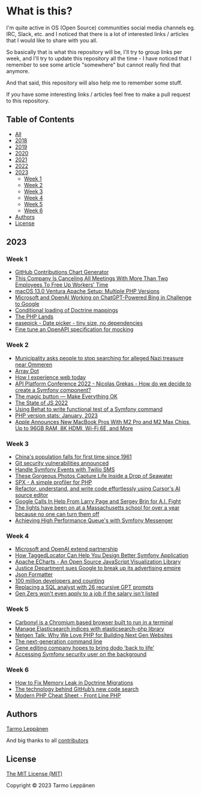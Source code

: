 # What is this?

I'm quite active in OS (Open Source) communities social media channels eg. IRC, Slack, etc. and I 
noticed that there is a lot of interested links / articles that I would like to share with you all.

So basically that is what this repository will be, I'll try to group links per week, and I'll try to
update this repository all the time - I have noticed that I remember to see some article "somewhere"
but cannot really find that anymore.

And that said, this repository will also help me to remember some stuff.

If _you_ have some interesting links / articles feel free to make a pull request to this repository.

## Table of Contents

  * [All](all.md)
  * [2018](2018.md)
  * [2019](2019.md)
  * [2020](2020.md)
  * [2021](2021.md)
  * [2022](2022.md)
  * [2023](#2023)
    * [Week 1](#week-1)
    * [Week 2](#week-2)
    * [Week 3](#week-3)
    * [Week 4](#week-4)
    * [Week 5](#week-5)
    * [Week 6](#week-6)
  * [Authors](#authors)
  * [License](#license)

## 2023

### Week 1

- [GitHub Contributions Chart Generator](https://github-contributions.vercel.app/)
- [This Company Is Canceling All Meetings With More Than Two Employees To Free Up Workers’ Time](https://www.forbes.com/sites/jenamcgregor/2023/01/03/shopify-is-canceling-all-meetings-with-more-than-two-people-from-workers-calendars-and-urging-few-to-be-added-back/)
- [macOS 13.0 Ventura Apache Setup: Multiple PHP Versions](https://getgrav.org/blog/macos-ventura-apache-multiple-php-versions)
- [Microsoft and OpenAI Working on ChatGPT-Powered Bing in Challenge to Google](https://www.theinformation.com/articles/microsoft-and-openai-working-on-chatgpt-powered-bing-in-challenge-to-google)
- [Conditional loading of Doctrine mappings](https://github.com/getparthenon/parthenon/wiki/Conditional-loading-of-Doctrine-mappings)
- [The PHP Lands](https://lands.php.earth/)
- [easepick - Date picker - tiny size, no dependencies](https://easepick.com/)
- [Fine tune an OpenAPI specification for mocking](https://jolicode.com/blog/fine-tune-an-openapi-specification-for-mocking)

### Week 2

- [Municipality asks people to stop searching for alleged Nazi treasure near Ommeren](https://nltimes.nl/2023/01/07/municipality-asks-people-stop-searching-alleged-nazi-treasure-near-ommeren)
- [Array Dot](https://github.com/flow-php/array-dot)
- [How I experience web today](https://how-i-experience-web-today.com/)
- [API Platform Conference 2022 - Nicolas Grekas - How do we decide to create a Symfony component?](https://www.youtube.com/watch?v=tDjR5l4QwTY)
- [The magic button — Make Everything OK](http://make-everything-ok.com/)
- [The State of JS 2022](https://2022.stateofjs.com/)
- [Using Behat to write functional test of a Symfony command](https://www.mon-code.net/post/164/using-behat-to-write-functional-test-of-a-symfony-command)
- [PHP version stats: January, 2023](https://stitcher.io/blog/php-version-stats-january-2023)
- [Apple Announces New MacBook Pros With M2 Pro and M2 Max Chips, Up to 96GB RAM, 8K HDMI, Wi-Fi 6E, and More](https://www.macrumors.com/2023/01/17/apple-announces-m2-pro-macbook-pro/)

### Week 3

- [China's population falls for first time since 1961](https://www.bbc.com/news/world-asia-china-64300190)
- [Git security vulnerabilities announced](https://github.blog/2023-01-17-git-security-vulnerabilities-announced-2/)
- [Handle Symfony Events with Twilio SMS](https://www.twilio.com/blog/handle-symfony-events-twilio-sms)
- [These Gorgeous Photos Capture Life Inside a Drop of Seawater](https://www.smithsonianmag.com/science-nature/these-gorgeous-photos-capture-life-inside-drop-seawater-180981297/)
- [SPX - A simple profiler for PHP](https://github.com/NoiseByNorthwest/php-spx)
- [Refactor, understand, and write code effortlessly using Cursor's AI source editor](https://www.cursor.so/)
- [Google Calls In Help From Larry Page and Sergey Brin for A.I. Fight](https://www.nytimes.com/2023/01/20/technology/google-chatgpt-artificial-intelligence.html)
- [The lights have been on at a Massachusetts school for over a year because no one can turn them off](https://www.nbcnews.com/news/us-news/lights-massachusetts-school-year-no-one-can-turn-rcna65611)
- [Achieving High Performance Queue's with Symfony Messenger](https://joppe.dev/2023/01/21/symfony-messenger-high-performance-queues/)

### Week 4

- [Microsoft and OpenAI extend partnership](https://blogs.microsoft.com/blog/2023/01/23/microsoftandopenaiextendpartnership/)
- [How TaggedLocator Can Help You Design Better Symfony Application](https://jolicode.com/blog/how-taggedlocator-can-help-you-design-better-symfony-application)
- [Apache ECharts - An Open Source JavaScript Visualization Library](https://echarts.apache.org/)
- [Justice Department sues Google to break up its advertising empire](https://finance.yahoo.com/news/justice-department-sues-google-to-break-up-its-advertising-empire-180708969.html)
- [Json Formatter](https://plugins.jetbrains.com/plugin/13931-json-formatter)
- [100 million developers and counting](https://github.blog/2023-01-25-100-million-developers-and-counting/)
- [Replacing a SQL analyst with 26 recursive GPT prompts](https://www.patterns.app/blog/2023/01/18/crunchbot-sql-analyst-gpt/)
- [Gen Zers won't even apply to a job if the salary isn't listed](https://www.businessinsider.com/hiring-gen-z-graduates-pay-transparency-adobe-2023-1)

### Week 5

- [Carbonyl is a Chromium based browser built to run in a terminal](https://github.com/fathyb/carbonyl)
- [Manage Elasticsearch indices with elasticsearch-php library](https://www.mon-code.net/post/168/manage-elasticsearch-indices-with-elasticsearch-php-library)
- [Netgen Talk: Why We Love PHP for Building Next Gen Websites](https://netgen.io/blog/netgen-talk-why-we-love-php-for-building-next-gen-websites)
- [The next-generation command line](https://fig.io/)
- [Gene editing company hopes to bring dodo ‘back to life’](https://www.theguardian.com/science/2023/jan/31/gene-editing-company-hopes-to-bring-dodo-back-to-life)
- [Accessing Symfony security user on the background](https://jolicode.com/blog/how-taggedlocator-can-help-you-design-better-symfony-application)

### Week 6

- [How to Fix Memory Leak in Doctrine Migrations](https://jolicode.com/blog/how-to-fix-memory-leak-in-doctrine-migrations)
- [The technology behind GitHub’s new code search](https://github.blog/2023-02-06-the-technology-behind-githubs-new-code-search/)
- [Modern PHP Cheat Sheet - Front Line PHP](https://front-line-php.com/cheat-sheet)

## Authors

[Tarmo Leppänen](https://github.com/tarlepp)

And big thanks to all [contributors](https://github.com/tarlepp/links-of-the-week/graphs/contributors)

## License

[The MIT License (MIT)](LICENSE)

Copyright © 2023 Tarmo Leppänen
